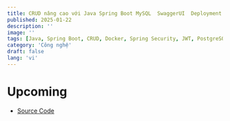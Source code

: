 ```yaml
---
title: CRUD nâng cao với Java Spring Boot MySQL  SwaggerUI  Deployment and CI-CD with Docker 
published: 2025-01-22
description: ''
image: ''
tags: [Java, Spring Boot, CRUD, Docker, Spring Security, JWT, PostgreSQL, Swagger, MapStruct]
category: 'Công nghệ'
draft: false
lang: 'vi'
---
```


# Upcoming

- [Source Code](https://github.com/lcaohoanq/javi/tree/master/web_frameworks/SpringBoot)